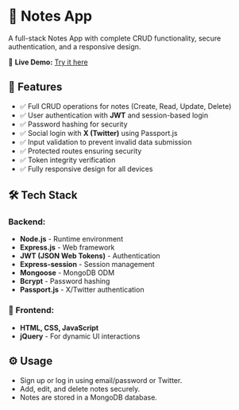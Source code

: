 # 📝 Notes App

A full-stack Notes App with complete CRUD functionality, secure authentication, and a responsive design.

🚀 **Live Demo:** [Try it here](https://notes-app-fullstack-wheat.vercel.app/)

## 🌟 Features
- ✅ Full CRUD operations for notes (Create, Read, Update, Delete)
- ✅ User authentication with **JWT** and session-based login
- ✅ Password hashing for security
- ✅ Social login with **X (Twitter)** using Passport.js
- ✅ Input validation to prevent invalid data submission
- ✅ Protected routes ensuring security
- ✅ Token integrity verification
- ✅ Fully responsive design for all devices

## 🛠 Tech Stack

### Backend:
- **Node.js** - Runtime environment
- **Express.js** - Web framework
- **JWT (JSON Web Tokens)** - Authentication
- **Express-session** - Session management
- **Mongoose** - MongoDB ODM
- **Bcrypt** - Password hashing
- **Passport.js** - X/Twitter authentication

### 🎨 Frontend:
- **HTML, CSS, JavaScript**
- **jQuery** - For dynamic UI interactions

## ⚙️ Usage
- Sign up or log in using email/password or Twitter.
- Add, edit, and delete notes securely.
- Notes are stored in a MongoDB database.

